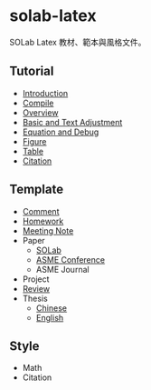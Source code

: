 # solab-latex

SOLab Latex 教材、範本與風格文件。

## Tutorial

- [Introduction](./Tutorial/Introduction.md)
- [Compile](./Tutorial/Compile.md)
- [Overview](./Tutorial/Overview/Latex_overview.pdf)
- [Basic and Text Adjustment](./Tutorial/Basic/Latex_basic_and_text_adjustment.pdf)
- [Equation and Debug](./Tutorial/Equation/Latex_equation.pdf)
- [Figure](./Tutorial/Figure/Latex_Figure.pdf)
- [Table](./Tutorial/Table/Latex_Table.pdf)
- [Citation](./Tutorial/Citation.md)

## Template

- [Comment](./Template/Comment/SOLab_Comment.pdf)
- [Homework](./Template/Homework/SOLab_Homework.pdf)
- [Meeting Note](./Template/Meeting_Note/SOLab_Meeting_Note.pdf)
- Paper
    - [SOLab](./Template/Paper/SOLab/SOLab_Paper.pdf)
    - [ASME Conference](./Template/Paper/ASME_Conference/asme2e.pdf)
    - ASME Journal
- Project
- [Review](./Template/Review/SOLab_Review.pdf)
- Thesis
    - [Chinese](./Template/Thesis/Chinese/thesis.pdf)
    - [English](./Template/Thesis/English/README.md)

## Style

- Math
- Citation

